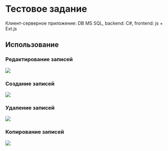 # Тестовое задание

Клиент-серверное приложение: DB MS SQL, backend: C#, frontend: js + Ext.js



## Использование

### Редактирование записей
![](https://media.giphy.com/media/KVZZgSxxvGSY6pQFJV/giphy.gif)

### Создание записей
![](https://media.giphy.com/media/lzRpQfVeO57fhulJko/giphy.gif)
    
### Удаление записей
![](https://media.giphy.com/media/Mo0WHw8zKeThDFOSSC/giphy.gif)

### Копирование записей
![](https://media.giphy.com/media/3FnbdRpumblkTfgX6y/giphy.gif)


